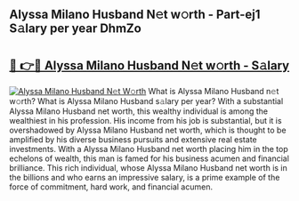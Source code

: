 ## Alyssa Milano Husband N𝚎t w𝚘rth - Part-ej1 S𝚊lary per year DhmZo

# <h2><a href="http://gc4xex.nevu.top/?p=Alyssa+Milano+Husband">🔗 👉🔴 Alyssa Milano Husband N𝚎t w𝚘rth - S𝚊lary</a></h2>

[![Alyssa Milano Husband N𝚎t W𝚘rth](https://i.imgur.com/Oavwk0R.jpeg)](http://gc4xex.nevu.top/?p=Alyssa+Milano+Husband)
What is Alyssa Milano Husband n𝚎t w𝚘rth? What is Alyssa Milano Husband s𝚊lary per year?
With a substantial Alyssa Milano Husband net worth, this wealthy individual is among the wealthiest in his profession. His income from his job is substantial, but it is overshadowed by Alyssa Milano Husband net worth, which is thought to be amplified by his diverse business pursuits and extensive real estate investments. With a Alyssa Milano Husband net worth placing him in the top echelons of wealth, this man is famed for his business acumen and financial brilliance. This rich individual, whose Alyssa Milano Husband net worth is in the billions and who earns an impressive salary, is a prime example of the force of commitment, hard work, and financial acumen.
